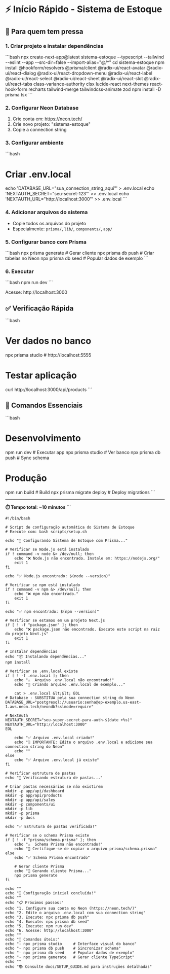 # ⚡ Início Rápido - Sistema de Estoque

## 🚀 Para quem tem pressa

### 1. Criar projeto e instalar dependências
\`\`\`bash
npx create-next-app@latest sistema-estoque --typescript --tailwind --eslint --app --src-dir=false --import-alias="@/*"
cd sistema-estoque
npm install @hookform/resolvers @prisma/client @radix-ui/react-avatar @radix-ui/react-dialog @radix-ui/react-dropdown-menu @radix-ui/react-label @radix-ui/react-select @radix-ui/react-sheet @radix-ui/react-slot @radix-ui/react-tabs class-variance-authority clsx lucide-react next-themes react-hook-form recharts tailwind-merge tailwindcss-animate zod
npm install -D prisma tsx
\`\`\`

### 2. Configurar Neon Database
1. Crie conta em: https://neon.tech/
2. Crie novo projeto: "sistema-estoque"
3. Copie a connection string

### 3. Configurar ambiente
\`\`\`bash
# Criar .env.local
echo 'DATABASE_URL="sua_connection_string_aqui"' > .env.local
echo 'NEXTAUTH_SECRET="seu-secret-123"' >> .env.local
echo 'NEXTAUTH_URL="http://localhost:3000"' >> .env.local
\`\`\`

### 4. Adicionar arquivos do sistema
- Copie todos os arquivos do projeto
- Especialmente: `prisma/`, `lib/`, `components/`, `app/`

### 5. Configurar banco com Prisma
\`\`\`bash
npx prisma generate    # Gerar cliente
npx prisma db push     # Criar tabelas no Neon
npx prisma db seed     # Popular dados de exemplo
\`\`\`

### 6. Executar
\`\`\`bash
npm run dev
\`\`\`

Acesse: http://localhost:3000

## ✅ Verificação Rápida

\`\`\`bash
# Ver dados no banco
npx prisma studio  # http://localhost:5555

# Testar aplicação
curl http://localhost:3000/api/products
\`\`\`

## 🔧 Comandos Essenciais

\`\`\`bash
# Desenvolvimento
npm run dev              # Executar app
npx prisma studio        # Ver banco
npx prisma db push       # Sync schema

# Produção
npm run build            # Build
npx prisma migrate deploy # Deploy migrations
\`\`\`

---

**⏱️ Tempo total: ~10 minutos**
\`\`\`

```shellscript file="scripts/setup.sh"
#!/bin/bash

# Script de configuração automática do Sistema de Estoque
# Execute com: bash scripts/setup.sh

echo "🚀 Configurando Sistema de Estoque com Prisma..."

# Verificar se Node.js está instalado
if ! command -v node &> /dev/null; then
    echo "❌ Node.js não encontrado. Instale em: https://nodejs.org/"
    exit 1
fi

echo "✅ Node.js encontrado: $(node --version)"

# Verificar se npm está instalado
if ! command -v npm &> /dev/null; then
    echo "❌ npm não encontrado."
    exit 1
fi

echo "✅ npm encontrado: $(npm --version)"

# Verificar se estamos em um projeto Next.js
if [ ! -f "package.json" ]; then
    echo "❌ package.json não encontrado. Execute este script na raiz do projeto Next.js"
    exit 1
fi

# Instalar dependências
echo "📦 Instalando dependências..."
npm install

# Verificar se .env.local existe
if [ ! -f .env.local ]; then
    echo "⚠️  Arquivo .env.local não encontrado!"
    echo "📝 Criando arquivo .env.local de exemplo..."
    
    cat > .env.local &lt;&lt; EOL
# Database - SUBSTITUA pela sua connection string do Neon
DATABASE_URL="postgresql://usuario:senha@ep-exemplo.us-east-1.aws.neon.tech/neondb?sslmode=require"

# NextAuth
NEXTAUTH_SECRET="seu-super-secret-para-auth-$(date +%s)"
NEXTAUTH_URL="http://localhost:3000"
EOL

    echo "✅ Arquivo .env.local criado!"
    echo "🔧 IMPORTANTE: Edite o arquivo .env.local e adicione sua connection string do Neon"
    echo ""
else
    echo "✅ Arquivo .env.local já existe"
fi

# Verificar estrutura de pastas
echo "📁 Verificando estrutura de pastas..."

# Criar pastas necessárias se não existirem
mkdir -p app/api/dashboard
mkdir -p app/api/products
mkdir -p app/api/sales
mkdir -p components/ui
mkdir -p lib
mkdir -p prisma
mkdir -p docs

echo "✅ Estrutura de pastas verificada!"

# Verificar se o schema Prisma existe
if [ ! -f "prisma/schema.prisma" ]; then
    echo "⚠️  Schema Prisma não encontrado!"
    echo "📝 Certifique-se de copiar o arquivo prisma/schema.prisma"
else
    echo "✅ Schema Prisma encontrado"
    
    # Gerar cliente Prisma
    echo "🔧 Gerando cliente Prisma..."
    npx prisma generate
fi

echo ""
echo "🎉 Configuração inicial concluída!"
echo ""
echo "📋 Próximos passos:"
echo "1. Configure sua conta no Neon (https://neon.tech/)"
echo "2. Edite o arquivo .env.local com sua connection string"
echo "3. Execute: npx prisma db push"
echo "4. Execute: npx prisma db seed"
echo "5. Execute: npm run dev"
echo "6. Acesse: http://localhost:3000"
echo ""
echo "🎯 Comandos úteis:"
echo "- npx prisma studio     # Interface visual do banco"
echo "- npx prisma db push    # Sincronizar schema"
echo "- npx prisma db seed    # Popular dados de exemplo"
echo "- npx prisma generate   # Gerar cliente TypeScript"
echo ""
echo "📚 Consulte docs/SETUP_GUIDE.md para instruções detalhadas"
